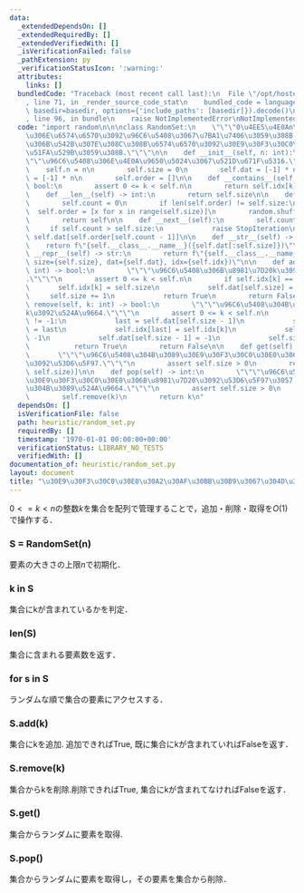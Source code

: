 ```yaml
---
data:
  _extendedDependsOn: []
  _extendedRequiredBy: []
  _extendedVerifiedWith: []
  _isVerificationFailed: false
  _pathExtension: py
  _verificationStatusIcon: ':warning:'
  attributes:
    links: []
  bundledCode: "Traceback (most recent call last):\n  File \"/opt/hostedtoolcache/PyPy/3.10.13/x64/lib/pypy3.10/site-packages/onlinejudge_verify/documentation/build.py\"\
    , line 71, in _render_source_code_stat\n    bundled_code = language.bundle(stat.path,\
    \ basedir=basedir, options={'include_paths': [basedir]}).decode()\n  File \"/opt/hostedtoolcache/PyPy/3.10.13/x64/lib/pypy3.10/site-packages/onlinejudge_verify/languages/python.py\"\
    , line 96, in bundle\n    raise NotImplementedError\nNotImplementedError\n"
  code: "import random\n\n\nclass RandomSet:\n    \"\"\"0\u4EE5\u4E0An\u672A\u6E80\
    \u306E\u6574\u6570\u3092\u96C6\u5408\u3067\u7BA1\u7406\u3059\u308B. \u96C6\u5408\
    \u306B\u542B\u307E\u308C\u308B\u6574\u6570\u3092\u30E9\u30F3\u30C0\u30E0\u3067\
    \u51FA\u529B\u3059\u308B.\"\"\"\n\n    def __init__(self, n: int):\n        \"\
    \"\"\u96C6\u5408\u306E\u4E0A\u9650\u5024\u3067\u521D\u671F\u5316.\"\"\"\n    \
    \    self.n = n\n        self.size = 0\n        self.dat = [-1] * n\n        self.idx\
    \ = [-1] * n\n        self.order = []\n\n    def __contains__(self, k: int) ->\
    \ bool:\n        assert 0 <= k < self.n\n        return self.idx[k] != -1\n\n\
    \    def __len__(self) -> int:\n        return self.size\n\n    def __iter__(self):\n\
    \        self.count = 0\n        if len(self.order) != self.size:\n          \
    \  self.order = [x for x in range(self.size)]\n        random.shuffle(self.order)\n\
    \        return self\n\n    def __next__(self):\n        self.count += 1\n   \
    \     if self.count > self.size:\n            raise StopIteration\n        return\
    \ self.dat[self.order[self.count - 1]]\n\n    def __str__(self) -> str:\n    \
    \    return f\"{self.__class__.__name__}({self.dat[:self.size]})\"\n\n    def\
    \ __repr__(self) -> str:\n        return f\"{self.__class__.__name__}(n={self.n},\
    \ size={self.size}, dat={self.dat}, idx={self.idx})\"\n\n    def add(self, k:\
    \ int) -> bool:\n        \"\"\"\u96C6\u5408\u306B\u8981\u7D20k\u3092\u8FFD\u52A0\
    .\"\"\"\n        assert 0 <= k < self.n\n        if self.idx[k] == -1:\n     \
    \       self.idx[k] = self.size\n            self.dat[self.size] = k\n       \
    \     self.size += 1\n            return True\n        return False\n\n    def\
    \ remove(self, k: int) -> bool:\n        \"\"\"\u96C6\u5408\u304B\u3089\u8981\u7D20\
    k\u3092\u524A\u9664.\"\"\"\n        assert 0 <= k < self.n\n        if self.idx[k]\
    \ != -1:\n            last = self.dat[self.size - 1]\n            self.dat[self.idx[k]]\
    \ = last\n            self.idx[last] = self.idx[k]\n            self.idx[k] =\
    \ -1\n            self.dat[self.size - 1] = -1\n            self.size -= 1\n \
    \           return True\n        return False\n\n    def get(self) -> int:\n \
    \       \"\"\"\u96C6\u5408\u304B\u3089\u30E9\u30F3\u30C0\u30E0\u306B\u8981\u7D20\
    \u3092\u53D6\u5F97.\"\"\"\n        assert self.size > 0\n        return self.dat[random.randrange(0,\
    \ self.size)]\n\n    def pop(self) -> int:\n        \"\"\"\u96C6\u5408\u304B\u3089\
    \u30E9\u30F3\u30C0\u30E0\u306B\u8981\u7D20\u3092\u53D6\u5F97\u3057,\u96C6\u5408\
    \u304B\u3089\u524A\u9664.\"\"\"\n        assert self.size > 0\n        k = self.get()\n\
    \        self.remove(k)\n        return k\n"
  dependsOn: []
  isVerificationFile: false
  path: heuristic/random_set.py
  requiredBy: []
  timestamp: '1970-01-01 00:00:00+00:00'
  verificationStatus: LIBRARY_NO_TESTS
  verifiedWith: []
documentation_of: heuristic/random_set.py
layout: document
title: "\u30E9\u30F3\u30C0\u30E0\u30A2\u30AF\u30BB\u30B9\u3067\u304D\u308B\u96C6\u5408"
---
```


$0 <= k < n$の整数$k$を集合を配列で管理することで，追加・削除・取得を$O(1)$で操作する．

### S = RandomSet(n)

要素の大きさの上限$n$で初期化．

### k in S

集合にkが含まれているかを判定．

### len(S)

集合に含まれる要素数を返す．

### for s in S

ランダムな順で集合の要素にアクセスする．

### S.add(k)

集合にkを追加. 追加できればTrue, 既に集合にkが含まれていればFalseを返す．

### S.remove(k)

集合からkを削除.削除できればTrue, 集合にkが含まれてなければFalseを返す．

### S.get()

集合からランダムに要素を取得.

### S.pop()

集合からランダムに要素を取得し，その要素を集合から削除．